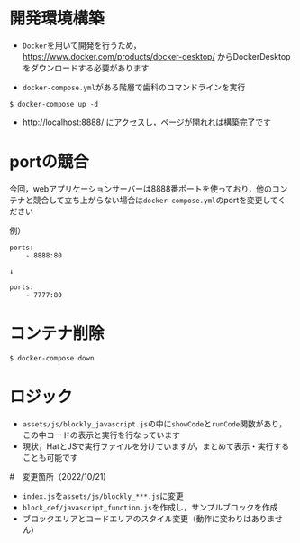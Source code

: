 # 開発環境構築
- `Docker`を用いて開発を行うため，https://www.docker.com/products/docker-desktop/ からDockerDesktopをダウンロードする必要があります

-  `docker-compose.yml`がある階層で歯科のコマンドラインを実行
```
$ docker-compose up -d
```

- http://localhost:8888/ にアクセスし，ページが開れれば構築完了です

# portの競合
今回，webアプリケーションサーバーは8888番ポートを使っており，他のコンテナと競合して立ち上がらない場合は`docker-compose.yml`のportを変更してください

例）
```
ports:
    - 8888:80

↓

ports:
    - 7777:80
```

# コンテナ削除
```
$ docker-compose down
```

# ロジック
- `assets/js/blockly_javascript.js`の中に`showCode`と`runCode`関数があり，この中コードの表示と実行を行なっています
- 現状，HatとJSで実行ファイルを分けていますが，まとめて表示・実行することも可能です


#　変更箇所（2022/10/21)
- `index.js`を`assets/js/blockly_***.js`に変更
- `block_def/javascript_function.js`を作成し，サンプルブロックを作成
- ブロックエリアとコードエリアのスタイル変更（動作に変わりはありません）